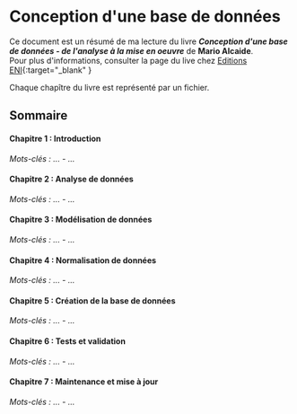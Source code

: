 # Conception d'une base de données
Ce document est un résumé de ma lecture du livre ___Conception d'une base de données - de l'analyse à la mise en oeuvre___ de **Mario Alcaide**.  
Pour plus d'informations, consulter la page du live chez 
[Editions ENI](https://www.editions-eni.fr/livre/conception-d-une-base-de-donnees-de-l-analyse-a-la-mise-en-uvre-9782409044014/analyse-de-besoins){:target="_blank" }

Chaque chapître du livre est représenté par un fichier.

## Sommaire

#### Chapitre 1 : Introduction
*Mots-clés : ... - ...*

#### Chapitre 2 : Analyse de données
*Mots-clés : ... - ...*  

#### Chapitre 3 : Modélisation de données
*Mots-clés : ... - ...*

#### Chapitre 4 : Normalisation de données
*Mots-clés : ... - ...*

#### Chapitre 5 : Création de la base de données
*Mots-clés : ... - ...*  

#### Chapitre 6 : Tests et validation
*Mots-clés : ... - ...*

#### Chapitre 7 : Maintenance et mise à jour
*Mots-clés : ... - ...*
